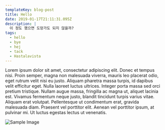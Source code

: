 ```yaml
---
templateKey: blog-post
title: Hello
date: 2019-01-17T21:11:31.095Z
description: |
  이 정도 했으면 도망가도 되지 않을까?
tags:
  - hello
  - bye
  - hej
  - tack
  - Hastalavista
---
```

Lorem ipsum dolor sit amet, consectetur adipiscing elit. Donec et tempus nisi. Proin semper, magna non malesuada viverra, mauris leo placerat odio, eget rutrum velit nisi eu justo. Aliquam pharetra massa turpis, id dapibus velit efficitur eget. Nulla laoreet luctus ultrices. Integer porta massa sed orci pretium tristique. Nullam augue massa, fringilla ac magna ut, aliquet lacinia est. Vivamus fermentum neque justo, blandit tincidunt turpis varius vitae. Aliquam erat volutpat. Pellentesque ut condimentum erat, gravida malesuada diam. Praesent vel porttitor elit. Aenean vel porttitor ipsum, at pulvinar mi. Ut luctus egestas lectus ut venenatis.



![Sample Image](/img/jumbotron.jpg "Sample")
